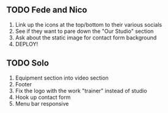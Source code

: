 
## TODO Fede and Nico

1) Link up the icons at the top/bottom to their various socials
2) See if they want to pare down the "Our Studio" section
3) Ask about the static image for contact form background
4) DEPLOY!

## TODO Solo

1) Equipment section into video section
2) Footer
3) Fix the logo with the work "trainer" instead of studio
4) Hook up contact form
5) Menu bar responsive